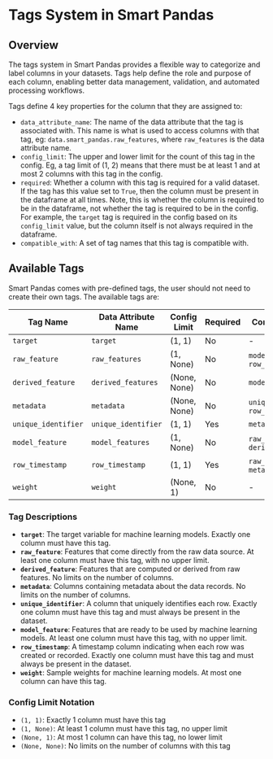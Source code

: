 # Tags System in Smart Pandas

## Overview

The tags system in Smart Pandas provides a flexible way to categorize and label columns in your datasets. Tags help define the role and purpose of each column, enabling better data management, validation, and automated processing workflows.

Tags define 4 key properties for the column that they are assigned to:
- `data_attribute_name`: The name of the data attribute that the tag is associated with. This name is what is used to access columns with that tag, eg: `data.smart_pandas.raw_features`, where `raw_features` is the data attribute name.
- `config_limit`: The upper and lower limit for the count of this tag in the config. Eg, a tag limit of (1, 2) means that there must be at least 1 and at most 2 columns with this tag in the config.
- `required`: Whether a column with this tag is required for a valid dataset. If the tag has this value set to `True`, then the column must be present in the dataframe at all times. Note, this is whether the column is required to be in the dataframe, not whether the tag is required to be in the config. For example, the `target` tag is required in the config based on its `config_limit` value, but the column itself is not always required in the dataframe.
- `compatible_with`: A set of tag names that this tag is compatible with.


## Available Tags

Smart Pandas comes with pre-defined tags, the user should not need to create their own tags. The available tags are:

| Tag Name | Data Attribute Name | Config Limit | Required | Compatible With |
|----------|-------------------|--------------|----------|----------------|
| `target` | `target` | (1, 1) | No | - |
| `raw_feature` | `raw_features` | (1, None) | No | `model_feature`, `row_timestamp` |
| `derived_feature` | `derived_features` | (None, None) | No | `model_feature` |
| `metadata` | `metadata` | (None, None) | No | `unique_identifier`, `row_timestamp` |
| `unique_identifier` | `unique_identifier` | (1, 1) | Yes | `metadata` |
| `model_feature` | `model_features` | (1, None) | No | `raw_feature`, `derived_feature` |
| `row_timestamp` | `row_timestamp` | (1, 1) | Yes | `raw_feature`, `metadata` |
| `weight` | `weight` | (None, 1) | No | - |

### Tag Descriptions

- **`target`**: The target variable for machine learning models. Exactly one column must have this tag.
- **`raw_feature`**: Features that come directly from the raw data source. At least one column must have this tag, with no upper limit.
- **`derived_feature`**: Features that are computed or derived from raw features. No limits on the number of columns.
- **`metadata`**: Columns containing metadata about the data records. No limits on the number of columns.
- **`unique_identifier`**: A column that uniquely identifies each row. Exactly one column must have this tag and must always be present in the dataset.
- **`model_feature`**: Features that are ready to be used by machine learning models. At least one column must have this tag, with no upper limit.
- **`row_timestamp`**: A timestamp column indicating when each row was created or recorded. Exactly one column must have this tag and must always be present in the dataset.
- **`weight`**: Sample weights for machine learning models. At most one column can have this tag.

### Config Limit Notation

- `(1, 1)`: Exactly 1 column must have this tag
- `(1, None)`: At least 1 column must have this tag, no upper limit
- `(None, 1)`: At most 1 column can have this tag, no lower limit
- `(None, None)`: No limits on the number of columns with this tag
